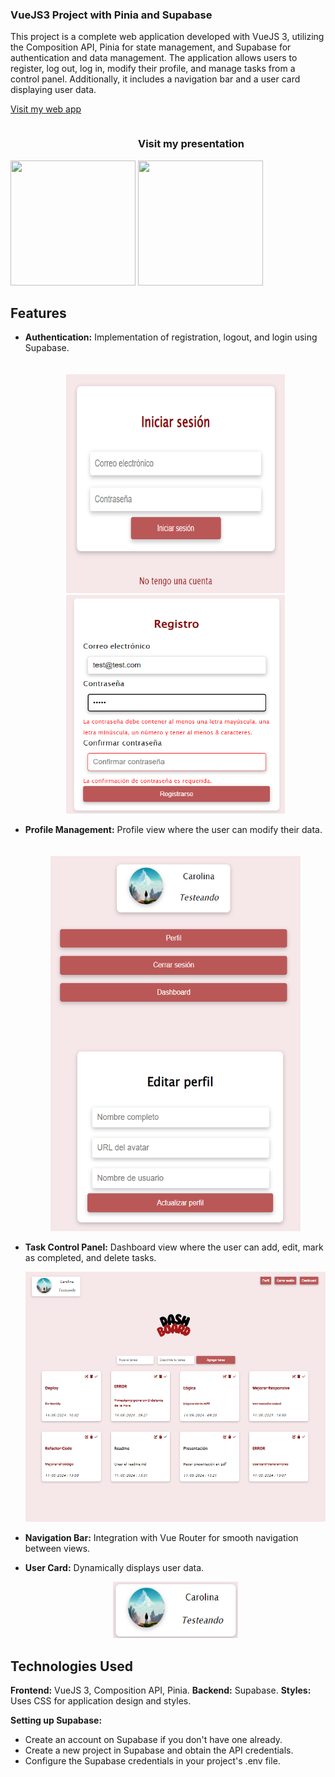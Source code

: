### VueJS3 Project with Pinia and Supabase
This project is a complete web application developed with VueJS 3, utilizing the Composition API, Pinia for state management, and Supabase for authentication and data management. The application allows users to register, log out, log in, modify their profile, and manage tasks from a control panel. Additionally, it includes a navigation bar and a user card displaying user data.

[Visit my web app](https://dashboard-todolist.netlify.app/)

<div style="display: inline-block;">
  <img src="https://github.com/Carol-88/todo-list-vue/assets/114145394/66ad0485-7261-4089-82e7-e463620e1623" width="200" height="200">
</div>
<div style="display: inline-block;">
  <h3>Visit my presentation</h3>
  <img src="https://github.com/Carol-88/todo-list-vue/assets/114145394/f5c1919f-8819-405c-8434-fe5a9cb32911" width="200" height="200">
</div>


## Features

- **Authentication:** Implementation of registration, logout, and login using Supabase.

  <div align="center" style="padding-top: 20px;">
    <img src="https://github.com/Carol-88/todo-list-vue/blob/main/public/login.png" width="350" height="350" alt="Login"> 
    <img src="https://github.com/Carol-88/todo-list-vue/blob/main/public/register.png" width="350" height="350" alt="Register">
  </div>

- **Profile Management:** Profile view where the user can modify their data.

  <div align="center" style="padding-top: 20px;">
    <img src="https://github.com/Carol-88/todo-list-vue/blob/main/public/profile.png" width="400" height="600" alt="Profile">
  </div>

- **Task Control Panel:** Dashboard view where the user can add, edit, mark as completed, and delete tasks.

  <div align="center">
    <img src="https://github.com/Carol-88/todo-list-vue/blob/main/public/dashboard.png" width="600" height="400" alt="Dashboard">
  </div>

- **Navigation Bar:** Integration with Vue Router for smooth navigation between views.

- **User Card:** Dynamically displays user data.

  <div align="center">
    <img src="https://github.com/Carol-88/todo-list-vue/blob/main/public/usercard.png" width="200" height="90" alt="Usercard">
  </div>

## Technologies Used
**Frontend:** VueJS 3, Composition API, Pinia.
**Backend:** Supabase.
**Styles:** Uses CSS for application design and styles.

**Setting up Supabase:**
- Create an account on Supabase if you don't have one already.
- Create a new project in Supabase and obtain the API credentials.
- Configure the Supabase credentials in your project's .env file.


